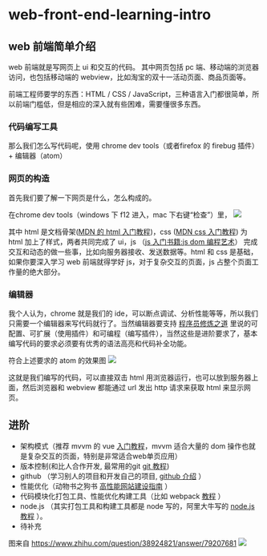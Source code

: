 # web-front-end-learning-intro

## web 前端简单介绍
web 前端就是写网页上 ui 和交互的代码。
其中网页包括 pc 端、移动端的浏览器访问，也包括移动端的 webview，比如淘宝的双十一活动页面、商品页面等。

前端工程师要学的东西：HTML / CSS / JavaScript，三种语言入门都很简单，所以前端门槛低，但是相应的深入就有些困难，需要懂很多东西。

### 代码编写工具
那么我们怎么写代码呢，使用 chrome dev tools（或者firefox 的 firebug 插件） + 编辑器（atom）

### 网页的构造
首先我们要了解一下网页是什么，怎么构成的。

在chrome dev tools（windows 下 f12 进入，mac 下右键“检查”）里，
![](http://7xkpdt.com1.z0.glb.clouddn.com/8b245a5673e55a12a3bc8156e204d020.png)

其中 html 是文档骨架([MDN 的 html 入门教程](https://developer.mozilla.org/zh-CN/docs/Web/Guide/HTML/Introduction))，css ([MDN css 入门教程](https://developer.mozilla.org/zh-CN/docs/Web/Guide/CSS/Getting_started)) 为 html 加上了样式，两者共同完成了 ui，js （[js 入门书籍:js dom 编程艺术](http://book.douban.com/subject/6038371/)） 完成交互和动态的做一些事，比如向服务器接收、发送数据等。html 和 css 是基础，如果你要深入学习 web 前端就得学好 js，对于复杂交互的页面，js 占整个页面工作量的绝大部分。


### 编辑器
我个人认为，chrome 就是我们的 ide，可以断点调试、分析性能等等，所以我们只需要一个编辑器来写代码就行了。当然编辑器要支持 [程序员修炼之道](http://book.douban.com/subject/5387402/) 里说的可配置、可扩展（使用插件）和可编程（编写插件），当然这些是进阶要求了，基本编写代码的要求必须要有优秀的语法高亮和代码补全功能。

符合上述要求的 atom 的效果图
![](http://7xkpdt.com1.z0.glb.clouddn.com/3b3bf29fabf5f7846289a0bb00ec434d.png)

这就是我们编写的代码，可以直接双击 html 用浏览器运行，也可以放到服务器上面，然后浏览器和 webview 都能通过 url 发出 http 请求来获取 html 来显示网页。


## 进阶
- 架构模式（推荐 mvvm 的 vue [入门教程](http://cn.vuejs.org/guide/)，mvvm 适合大量的 dom 操作也就是复杂交互的页面，特别是非常适合web单页应用）
- 版本控制(和比人合作开发, 最常用的git [git 教程](http://www.liaoxuefeng.com/wiki/0013739516305929606dd18361248578c67b8067c8c017b000))
- github （学习别人的项目和开发自己的项目, [github 介绍](http://simplyy.space/article/56c2d71f6ba384e02299f9a1) ）
- 性能优化（动物书之狗书 [高性能网站建设指南](http://book.douban.com/subject/3132277/) ）
- 代码模块化打包工具、性能优化构建工具（比如 webpack [教程](http://www.html-js.com/article/Study-notes-webpack-tutorial%203113) ）
- node.js （其实打包工具和构建工具都是 node 写的，阿里大牛写的 [node.js 教程](https://github.com/SimplyY/node-lessons) ）。
- 待补充

图来自 https://www.zhihu.com/question/38924821/answer/79207681
![](http://7xkpdt.com1.z0.glb.clouddn.com/1280072e6def04f95d03d8def95846f1.png)
